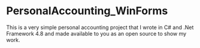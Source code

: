 # PersonalAccounting_WinForms
This is a very simple personal accounting project that I wrote in C# and .Net Framework 4.8 and made available to you as an open source to show my work.
